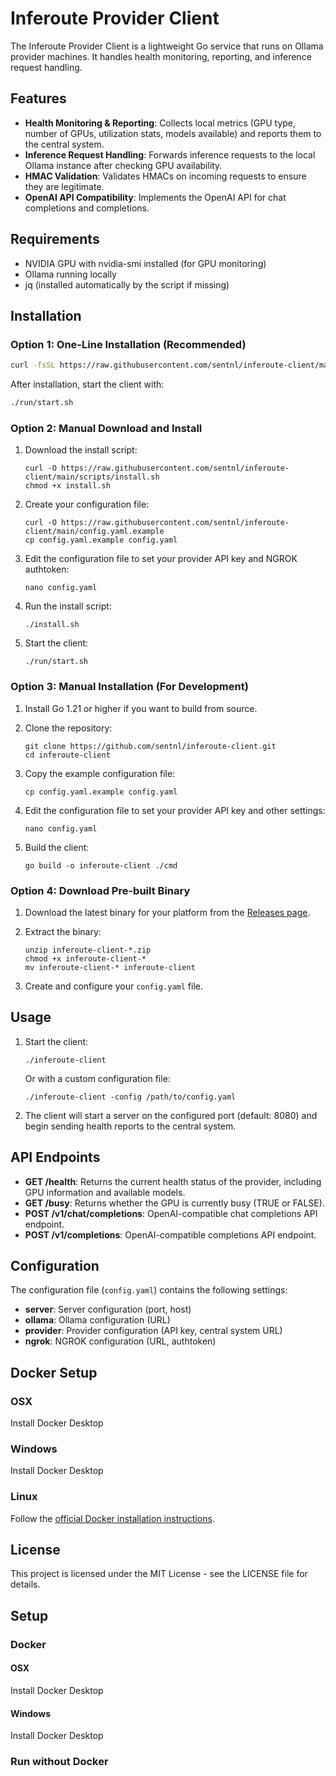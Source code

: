 # Inferoute Provider Client

The Inferoute Provider Client is a lightweight Go service that runs on Ollama provider machines. It handles health monitoring, reporting, and inference request handling.

## Features

- **Health Monitoring & Reporting**: Collects local metrics (GPU type, number of GPUs, utilization stats, models available) and reports them to the central system.
- **Inference Request Handling**: Forwards inference requests to the local Ollama instance after checking GPU availability.
- **HMAC Validation**: Validates HMACs on incoming requests to ensure they are legitimate.
- **OpenAI API Compatibility**: Implements the OpenAI API for chat completions and completions.

## Requirements

- NVIDIA GPU with nvidia-smi installed (for GPU monitoring)
- Ollama running locally
- jq (installed automatically by the script if missing)

## Installation

### Option 1: One-Line Installation (Recommended)

```bash
curl -fsSL https://raw.githubusercontent.com/sentnl/inferoute-client/main/scripts/install.sh | bash
```

After installation, start the client with:
```bash
./run/start.sh
```

### Option 2: Manual Download and Install

1. Download the install script:
   ```
   curl -O https://raw.githubusercontent.com/sentnl/inferoute-client/main/scripts/install.sh
   chmod +x install.sh
   ```

2. Create your configuration file:
   ```
   curl -O https://raw.githubusercontent.com/sentnl/inferoute-client/main/config.yaml.example
   cp config.yaml.example config.yaml
   ```

3. Edit the configuration file to set your provider API key and NGROK authtoken:
   ```
   nano config.yaml
   ```

4. Run the install script:
   ```
   ./install.sh
   ```

5. Start the client:
   ```
   ./run/start.sh
   ```

### Option 3: Manual Installation (For Development)

1. Install Go 1.21 or higher if you want to build from source.

2. Clone the repository:
   ```
   git clone https://github.com/sentnl/inferoute-client.git
   cd inferoute-client
   ```

3. Copy the example configuration file:
   ```
   cp config.yaml.example config.yaml
   ```

4. Edit the configuration file to set your provider API key and other settings:
   ```
   nano config.yaml
   ```

5. Build the client:
   ```
   go build -o inferoute-client ./cmd
   ```

### Option 4: Download Pre-built Binary

1. Download the latest binary for your platform from the [Releases page](https://github.com/sentnl/inferoute-client/releases).

2. Extract the binary:
   ```
   unzip inferoute-client-*.zip
   chmod +x inferoute-client-*
   mv inferoute-client-* inferoute-client
   ```

3. Create and configure your `config.yaml` file.

## Usage

1. Start the client:
   ```
   ./inferoute-client
   ```

   Or with a custom configuration file:
   ```
   ./inferoute-client -config /path/to/config.yaml
   ```

2. The client will start a server on the configured port (default: 8080) and begin sending health reports to the central system.

## API Endpoints

- **GET /health**: Returns the current health status of the provider, including GPU information and available models.
- **GET /busy**: Returns whether the GPU is currently busy (TRUE or FALSE).
- **POST /v1/chat/completions**: OpenAI-compatible chat completions API endpoint.
- **POST /v1/completions**: OpenAI-compatible completions API endpoint.

## Configuration

The configuration file (`config.yaml`) contains the following settings:

- **server**: Server configuration (port, host)
- **ollama**: Ollama configuration (URL)
- **provider**: Provider configuration (API key, central system URL)
- **ngrok**: NGROK configuration (URL, authtoken)

## Docker Setup

### OSX

Install Docker Desktop

### Windows 

Install Docker Desktop

### Linux

Follow the [official Docker installation instructions](https://docs.docker.com/engine/install/).

## License

This project is licensed under the MIT License - see the LICENSE file for details. 



## Setup 

### Docker 

#### OSX

Install Docker Desktop

#### Windows 

Install Docker Desktop 



### Run without Docker
